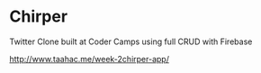 Chirper
=======

Twitter Clone built at Coder Camps using full CRUD with Firebase

http://www.taahac.me/week-2chirper-app/
